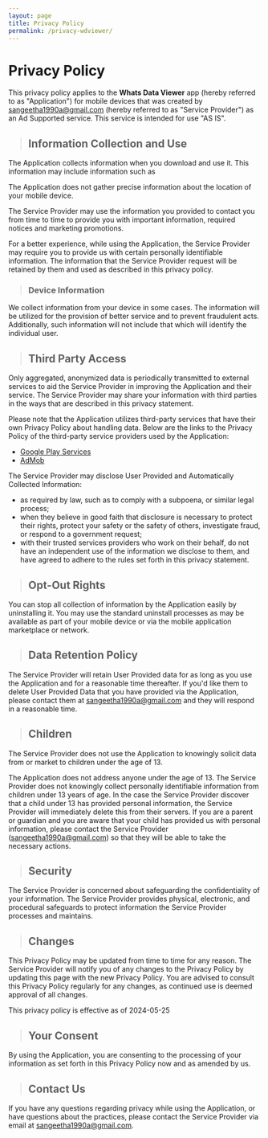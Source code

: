 ```yaml
---
layout: page
title: Privacy Policy
permalink: /privacy-wdviewer/
---
```


# Privacy Policy

This privacy policy applies to the **Whats Data Viewer** app (hereby referred to as "Application") for mobile devices that was created by sangeetha1990a@gmail.com (hereby referred to as "Service Provider") as an Ad Supported service. This service is intended for use "AS IS".

> ## Information Collection and Use

The Application collects information when you download and use it. This information may include information such as

The Application does not gather precise information about the location of your mobile device.

The Service Provider may use the information you provided to contact you from time to time to provide you with important information, required notices and marketing promotions.

For a better experience, while using the Application, the Service Provider may require you to provide us with certain personally identifiable information. The information that the Service Provider request will be retained by them and used as described in this privacy policy.

> ### Device Information

We collect information from your device in some cases. The information will be utilized for the provision of better service and to prevent fraudulent acts. Additionally, such information will not include that which will identify the individual user.  


> ## Third Party Access

Only aggregated, anonymized data is periodically transmitted to external services to aid the Service Provider in improving the Application and their service. The Service Provider may share your information with third parties in the ways that are described in this privacy statement.

Please note that the Application utilizes third-party services that have their own Privacy Policy about handling data. Below are the links to the Privacy Policy of the third-party service providers used by the Application:

*   [Google Play Services](https://www.google.com/policies/privacy/)
*   [AdMob](https://support.google.com/admob/answer/6128543?hl=en)

The Service Provider may disclose User Provided and Automatically Collected Information:

*   as required by law, such as to comply with a subpoena, or similar legal process;
*   when they believe in good faith that disclosure is necessary to protect their rights, protect your safety or the safety of others, investigate fraud, or respond to a government request;
*   with their trusted services providers who work on their behalf, do not have an independent use of the information we disclose to them, and have agreed to adhere to the rules set forth in this privacy statement.

> ## Opt-Out Rights

You can stop all collection of information by the Application easily by uninstalling it. You may use the standard uninstall processes as may be available as part of your mobile device or via the mobile application marketplace or network.

> ## Data Retention Policy

The Service Provider will retain User Provided data for as long as you use the Application and for a reasonable time thereafter. If you'd like them to delete User Provided Data that you have provided via the Application, please contact them at sangeetha1990a@gmail.com and they will respond in a reasonable time.

> ## Children

The Service Provider does not use the Application to knowingly solicit data from or market to children under the age of 13.

The Application does not address anyone under the age of 13\. The Service Provider does not knowingly collect personally identifiable information from children under 13 years of age. In the case the Service Provider discover that a child under 13 has provided personal information, the Service Provider will immediately delete this from their servers. If you are a parent or guardian and you are aware that your child has provided us with personal information, please contact the Service Provider (sangeetha1990a@gmail.com) so that they will be able to take the necessary actions.

> ## Security

The Service Provider is concerned about safeguarding the confidentiality of your information. The Service Provider provides physical, electronic, and procedural safeguards to protect information the Service Provider processes and maintains.

> ## Changes

This Privacy Policy may be updated from time to time for any reason. The Service Provider will notify you of any changes to the Privacy Policy by updating this page with the new Privacy Policy. You are advised to consult this Privacy Policy regularly for any changes, as continued use is deemed approval of all changes.

This privacy policy is effective as of 2024-05-25

> ## Your Consent

By using the Application, you are consenting to the processing of your information as set forth in this Privacy Policy now and as amended by us.

> ## Contact Us

If you have any questions regarding privacy while using the Application, or have questions about the practices, please contact the Service Provider via email at sangeetha1990a@gmail.com.
